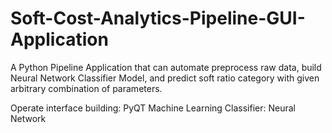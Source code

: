 # Soft-Cost-Analytics-Pipeline-GUI-Application
A Python Pipeline Application that can automate preprocess raw data, build Neural Network Classifier Model, and predict soft ratio category with given arbitrary combination of parameters.   

Operate interface building: PyQT
Machine Learning Classifier: Neural Network 
